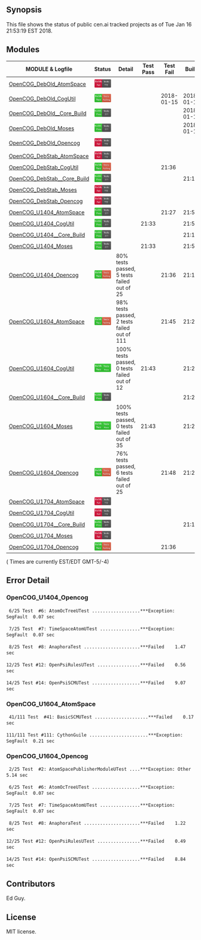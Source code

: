 
## Synopsis

This file shows the status of public cen.ai tracked projects as of Tue Jan 16 21:53:19 EST 2018.

## Modules 

| MODULE & Logfile | Status | Detail | Test Pass | Test Fail| Build | Attempt|
| --- | --- | --- | --- | ---  | --- | --- | 
| [OpenCOG_DebOld_AtomSpace](jobs/OpenCOG_DebOld_AtomSpace.log) | ![Status](/images/INSTALLFAIL.svg) |  |  |  |   | 2018-01-15 |
| [OpenCOG_DebOld_CogUtil](jobs/OpenCOG_DebOld_CogUtil.log) | ![Status](/images/TESTFAIL.svg) |  |  | 2018-01-15 | 2018-01-15  | 2018-01-15 |
| [OpenCOG_DebOld__Core_Build](jobs/OpenCOG_DebOld__Core_Build.log) | ![Status](/images/BUILDPASS.svg) |  |  |  | 2018-01-15  | 2018-01-15 |
| [OpenCOG_DebOld_Moses](jobs/OpenCOG_DebOld_Moses.log) | ![Status](/images/BUILDPASS.svg) |  |  |  | 2018-01-15  | 2018-01-15 |
| [OpenCOG_DebOld_Opencog](jobs/OpenCOG_DebOld_Opencog.log) | ![Status](/images/INSTALLFAIL.svg) |  |  |  |   | 2018-01-15 |
| [OpenCOG_DebStab_AtomSpace](jobs/OpenCOG_DebStab_AtomSpace.log) | ![Status](/images/INSTALLFAIL.svg) |  |  |  |   | 21:19 |
| [OpenCOG_DebStab_CogUtil](jobs/OpenCOG_DebStab_CogUtil.log) | ![Status](/images/TESTFAIL.svg) |  |  | 21:36 |   | 21:36 |
| [OpenCOG_DebStab__Core_Build](jobs/OpenCOG_DebStab__Core_Build.log) | ![Status](/images/BUILDPASS.svg) |  |  |  | 21:19  | 21:19 |
| [OpenCOG_DebStab_Moses](jobs/OpenCOG_DebStab_Moses.log) | ![Status](/images/INSTALLFAIL.svg) |  |  |  |   | 21:19 |
| [OpenCOG_DebStab_Opencog](jobs/OpenCOG_DebStab_Opencog.log) | ![Status](/images/INSTALLFAIL.svg) |  |  |  |   | 21:19 |
| [OpenCOG_U1404_AtomSpace](jobs/OpenCOG_U1404_AtomSpace.log) | ![Status](/images/BUILDPASS.svg) |  |  | 21:27 | 21:51  | 21:51 |
| [OpenCOG_U1404_CogUtil](jobs/OpenCOG_U1404_CogUtil.log) | ![Status](/images/BUILDPASS.svg) |  | 21:33 |  | 21:50  | 21:50 |
| [OpenCOG_U1404__Core_Build](jobs/OpenCOG_U1404__Core_Build.log) | ![Status](/images/BUILDPASS.svg) |  |  |  | 21:16  | 21:16 |
| [OpenCOG_U1404_Moses](jobs/OpenCOG_U1404_Moses.log) | ![Status](/images/BUILDPASS.svg) |  | 21:33 |  | 21:53  | 21:53 |
| [OpenCOG_U1404_Opencog](jobs/OpenCOG_U1404_Opencog.log) | ![Status](/images/TESTFAIL.svg) | 80% tests passed, 5 tests failed out of 25 |  | 21:36 | 21:16  | 21:36 |
| [OpenCOG_U1604_AtomSpace](jobs/OpenCOG_U1604_AtomSpace.log) | ![Status](/images/TESTFAIL.svg) | 98% tests passed, 2 tests failed out of 111 |  | 21:45 | 21:22  | 21:45 |
| [OpenCOG_U1604_CogUtil](jobs/OpenCOG_U1604_CogUtil.log) | ![Status](/images/TESTPASS.svg) | 100% tests passed, 0 tests failed out of 12 | 21:43 |  | 21:21  | 21:43 |
| [OpenCOG_U1604__Core_Build](jobs/OpenCOG_U1604__Core_Build.log) | ![Status](/images/BUILDPASS.svg) |  |  |  | 21:25  | 21:25 |
| [OpenCOG_U1604_Moses](jobs/OpenCOG_U1604_Moses.log) | ![Status](/images/TESTPASS.svg) | 100% tests passed, 0 tests failed out of 35 | 21:43 |  | 21:24  | 21:43 |
| [OpenCOG_U1604_Opencog](jobs/OpenCOG_U1604_Opencog.log) | ![Status](/images/TESTFAIL.svg) | 76% tests passed, 6 tests failed out of 25 |  | 21:48 | 21:25  | 21:48 |
| [OpenCOG_U1704_AtomSpace](jobs/OpenCOG_U1704_AtomSpace.log) | ![Status](/images/INSTALLFAIL.svg) |  |  |  |   | 21:18 |
| [OpenCOG_U1704_CogUtil](jobs/OpenCOG_U1704_CogUtil.log) | ![Status](/images/INSTALLFAIL.svg) |  |  |  |   | 21:18 |
| [OpenCOG_U1704__Core_Build](jobs/OpenCOG_U1704__Core_Build.log) | ![Status](/images/BUILDPASS.svg) |  |  |  | 21:18  | 21:18 |
| [OpenCOG_U1704_Moses](jobs/OpenCOG_U1704_Moses.log) | ![Status](/images/INSTALLFAIL.svg) |  |  |  |   | 21:18 |
| [OpenCOG_U1704_Opencog](jobs/OpenCOG_U1704_Opencog.log) | ![Status](/images/TESTFAIL.svg) |  |  | 21:36 |   | 21:36 |

( Times are currently EST/EDT GMT-5/-4) 

## Error Detail


###  OpenCOG_U1404_Opencog
```
 6/25 Test  #6: AtomOcTreeUTest ..................***Exception: SegFault  0.07 sec

 7/25 Test  #7: TimeSpaceAtomUTest ...............***Exception: SegFault  0.07 sec

 8/25 Test  #8: AnaphoraTest .....................***Failed    1.47 sec

12/25 Test #12: OpenPsiRulesUTest ................***Failed    0.56 sec

14/25 Test #14: OpenPsiSCMUTest ..................***Failed    9.07 sec

```


###  OpenCOG_U1604_AtomSpace
```
 41/111 Test  #41: BasicSCMUTest ....................***Failed    0.17 sec

111/111 Test #111: CythonGuile ......................***Exception: SegFault  0.21 sec

```


###  OpenCOG_U1604_Opencog
```
 2/25 Test  #2: AtomSpacePublisherModuleUTest ....***Exception: Other  5.14 sec

 6/25 Test  #6: AtomOcTreeUTest ..................***Exception: SegFault  0.07 sec

 7/25 Test  #7: TimeSpaceAtomUTest ...............***Exception: SegFault  0.07 sec

 8/25 Test  #8: AnaphoraTest .....................***Failed    1.22 sec

12/25 Test #12: OpenPsiRulesUTest ................***Failed    0.49 sec

14/25 Test #14: OpenPsiSCMUTest ..................***Failed    8.84 sec

```


## Contributors

Ed Guy.

## License

MIT license. 


